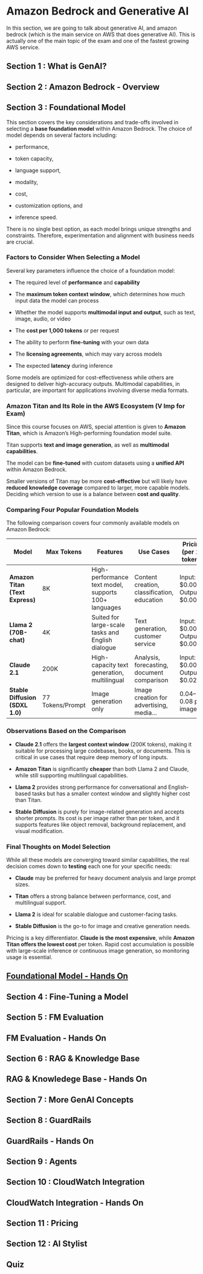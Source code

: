 # Amazon Bedrock and Generative AI
In this section, we are going to talk about generative AI, and amazon bedrock (which is the main service on AWS that does generative AI). This is actually one of the main topic of the exam and one of the fastest growing AWS service.

## Section 1 : What is GenAI?



## Section 2 : Amazon Bedrock - Overview

## Section 3 : Foundational Model
This section covers the key considerations and trade-offs involved in selecting a **base foundation model** within Amazon Bedrock. The choice of model depends on several factors including:

- performance, 

- token capacity, 

- language support, 

- modality, 

- cost, 

- customization options, and 

- inference speed.

There is no single best option, as each model brings unique strengths and constraints. Therefore, experimentation and alignment with business needs are crucial.

### Factors to Consider When Selecting a Model

Several key parameters influence the choice of a foundation model:

- The required level of **performance** and **capability**

- The **maximum token context window**, which determines how much input data the model can process

- Whether the model supports **multimodal input and output**, such as text, image, audio, or video

- The **cost per 1,000 tokens** or per request

- The ability to perform **fine-tuning** with your own data

- The **licensing agreements**, which may vary across models

- The expected **latency** during inference

Some models are optimized for cost-effectiveness while others are designed to deliver high-accuracy outputs. Multimodal capabilities, in particular, are important for applications involving diverse media formats.

### Amazon Titan and Its Role in the AWS Ecosystem (V Imp for Exam)

Since this course focuses on AWS, special attention is given to **Amazon Titan**, which is Amazon’s High-performing foundation model suite. 

Titan supports **text and image generation**, as well as **multimodal capabilities**. 

The model can be **fine-tuned** with custom datasets using a **unified API** within Amazon Bedrock.

Smaller versions of Titan may be more **cost-effective** but will likely have **reduced knowledge coverage** compared to larger, more capable models. Deciding which version to use is a balance between **cost and quality**.

### Comparing Four Popular Foundation Models

The following comparison covers four commonly available models on Amazon Bedrock:

| Model                           | Max Tokens       | Features                                             | Use Cases                                   | Pricing (per 1K tokens)         |
| ------------------------------- | ---------------- | ---------------------------------------------------- | ------------------------------------------- | ------------------------------- |
| **Amazon Titan (Text Express)** | 8K               | High-performance text model, supports 100+ languages | Content creation, classification, education | Input: $0.0008, Output: $0.0016 |
| **Llama 2 (70B-chat)**          | 4K               | Suited for large-scale tasks and English dialogue    | Text generation, customer service           | Input: $0.0019, Output: $0.0025 |
| **Claude 2.1**                  | 200K             | High-capacity text generation, multilingual          | Analysis, forecasting, document comparison  | Input: $0.008, Output: $0.024   |
| **Stable Diffusion (SDXL 1.0)** | 77 Tokens/Prompt | Image generation only                                | Image creation for advertising, media...    | $0.04–$0.08 per image           |

### Observations Based on the Comparison

- **Claude 2.1** offers the **largest context window** (200K tokens), making it suitable for processing large codebases, books, or documents. This is critical in use cases that require deep memory of long inputs.

- **Amazon Titan** is significantly **cheaper** than both Llama 2 and Claude, while still supporting multilingual capabilities.

- **Llama 2** provides strong performance for conversational and English-based tasks but has a smaller context window and slightly higher cost than Titan.

- **Stable Diffusion** is purely for image-related generation and accepts shorter prompts. Its cost is per image rather than per token, and it supports features like object removal, background replacement, and visual modification.

### Final Thoughts on Model Selection

While all these models are converging toward similar capabilities, the real decision comes down to **testing** each one for your specific needs:

- **Claude** may be preferred for heavy document analysis and large prompt sizes.

- **Titan** offers a strong balance between performance, cost, and multilingual support.

- **Llama 2** is ideal for scalable dialogue and customer-facing tasks.

- **Stable Diffusion** is the go-to for image and creative generation needs.

Pricing is a key differentiator. **Claude is the most expensive**, while **Amazon Titan offers the lowest cost** per token. Rapid cost accumulation is possible with large-scale inference or continuous image generation, so monitoring usage is essential.

## [Foundational Model - Hands On](https://github.com/Sparsha-mehta/aws-ai/blob/main/Foundation%20Models%20Hands%20On.pdf)

## Section 4 : Fine-Tuning a Model

## Section 5 : FM Evaluation

## FM Evaluation - Hands On

## Section 6 : RAG & Knowledge Base

## RAG & Knowledege Base - Hands On

## Section 7 : More GenAI Concepts

## Section 8 : GuardRails

## GuardRails - Hands On

## Section 9 : Agents

## Section 10 : CloudWatch Integration

## CloudWatch Integration - Hands On

## Section 11 : Pricing

## Section 12 : AI Stylist

## Quiz